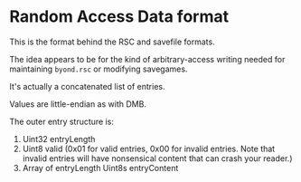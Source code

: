 # Random Access Data format

This is the format behind the RSC and savefile formats.

The idea appears to be for the kind of arbitrary-access writing needed for maintaining `byond.rsc` or modifying savegames.

It's actually a concatenated list of entries.

Values are little-endian as with DMB.

The outer entry structure is:

1. Uint32 entryLength
2. Uint8 valid (0x01 for valid entries, 0x00 for invalid entries. Note that invalid entries will have nonsensical content that can crash your reader.)
3. Array of entryLength Uint8s entryContent

